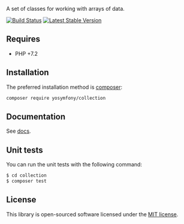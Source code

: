 A set of classes for working with arrays of data.

[![Build Status](https://travis-ci.org/yosymfony/collection.svg?branch=master)](https://travis-ci.org/yosymfony/collection)
[![Latest Stable Version](https://poser.pugx.org/yosymfony/collection/v/stable.png)](https://packagist.org/packages/yosymfony/collection)

## Requires

* PHP +7.2

## Installation

The preferred installation method is [composer](https://getcomposer.org):

```bash
composer require yosymfony/collection
```

## Documentation

See [docs](doc/usage.md).

## Unit tests

You can run the unit tests with the following command:

```bash
$ cd collection
$ composer test
```

## License

This library is open-sourced software licensed under the [MIT license](http://opensource.org/licenses/MIT).
